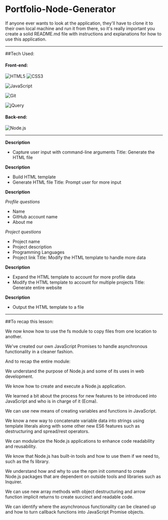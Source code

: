 # Portfolio-Node-Generator

If anyone ever wants to look at the application, they'll have to clone it to their own local machine and run it from there, so it's really important you create a solid README.md file with instructions and explanations for how to use this application.
________________________________________________________________________________________________________________________________________________________________
##Tech Used:

  
  #### Front-end:
 
![HTML5](https://img.shields.io/badge/html5-%23E34F26.svg?logo=html5&logoColor=white&style=for-the-badge)
![CSS3](https://img.shields.io/badge/css3-%231572B6.svg?logo=css3&logoColor=white&style=for-the-badge)

![JavaScript](https://img.shields.io/badge/-JavaScript-%23F7DF1C?style=flat-square&logo=javascript&logoColor=000000&color=d1b01f)

![Git](https://img.shields.io/badge/git-%23F05033.svg?logo=git&logoColor=white&style=for-the-badge)
	
![jQuery](https://img.shields.io/badge/jquery-%230769AD.svg?logo=jquery&logoColor=white&style=for-the-badge)
  
#### Back-end:
 ![Node.js ](https://img.shields.io/badge/node.js-6DA55F?logo=node.js&logoColor=white&style=for-the-badge)

________________________________________________________________________________________________________________________________________________________________

  **Description**

  - Capture user input with command-line arguments
  Title: Generate the HTML file

  **Description**

  - Build HTML template
  - Generate HTML file
  Title: Prompt user for more input

  **Description**

  _Profile questions_

  - Name
  - GitHub account name
  - About me

  _Project questions_

  - Project name
  - Project description
  - Programming Languages
  - Project link
  Title: Modify the HTML template to handle more data

  **Description**

  - Expand the HTML template to account for more profile data
  - Modify the HTML template to account for multiple projects
  Title: Generate entire website

  **Description**

  - Output the HTML template to a file

________________________________________________________________________________________________________________________________________________________________
##To recap this lesson:

We now know how to use the fs module to copy files from one location to another.

We've created our own JavaScript Promises to handle asynchronous functionality in a cleaner fashion.

And to recap the entire module:

We understand the purpose of Node.js and some of its uses in web development.

We know how to create and execute a Node.js application.

We learned a bit about the process for new features to be introduced into JavaScript and who is in charge of it (Ecma).

We can use new means of creating variables and functions in JavaScript.

We know a new way to concatenate variable data into strings using template literals along with some other new ES6 features such as destructuring and spread/rest operators.

We can modularize the Node.js applications to enhance code readability and reusability.

We know that Node.js has built-in tools and how to use them if we need to, such as the fs library.

We understand how and why to use the npm init command to create Node.js packages that are dependent on outside tools and libraries such as Inquirer.

We can use new array methods with object destructuring and arrow function implicit returns to create succinct and readable code.

We can identify where the asynchronous functionality can be cleaned up and how to turn callback functions into JavaScript Promise objects.



